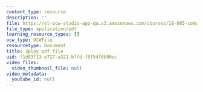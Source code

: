 ```yaml
---
content_type: resource
description: ''
file: https://ol-ocw-studio-app-qa.s3.amazonaws.com/courses/18-085-computational-science-and-engineering-i-fall-2008/f1d83f13e727a321bffdf8f54f0b90ec_-agCn_nWztQ.pdf
file_type: application/pdf
learning_resource_types: []
ocw_type: OCWFile
resourcetype: Document
title: 3play pdf file
uid: f1d83f13-e727-a321-bffd-f8f54f0b90ec
video_files:
  video_thumbnail_file: null
video_metadata:
  youtube_id: null
---
```

